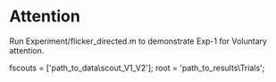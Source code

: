 # Attention

Run Experiment/flicker_directed.m to demonstrate Exp-1 for Voluntary attention.

fscouts = ['path_to_data\scout_V1_V2'];
root = 'path_to_results\Trials\';
